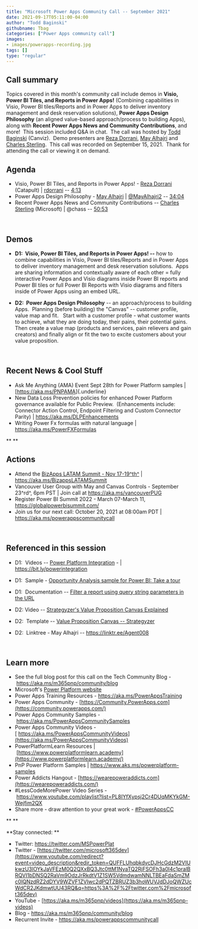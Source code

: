 ```yaml
---
title: "Microsoft Power Apps Community Call -- September 2021"
date: 2021-09-17T05:11:00-04:00
author: "Todd Baginski"
githubname: Tbag
categories: ["Power Apps community call"]
images:
- images/powerapps-recording.jpg
tags: []
type: "regular"
---
```


## Call summary

Topics covered in this month's community call include demos in **Visio,
Power BI Tiles, and Reports in Power Apps!** (Combining capabilities in
Visio, Power BI tiles/Reports and in Power Apps to deliver inventory
management and desk reservation solutions), **Power Apps Design
Philosophy** (an aligned value-based approach/process to building Apps),
along with **Recent Power Apps News and Community Contributions**, and
more!  This session included Q&A in chat.  The call was hosted by [Todd
Baginski](https://twitter.com/toddbaginski) (Canviz).  Demo presenters
are [Reza Dorrani](https://twitter.com/rezadorrani), [May
Alhajri](https://twitter.com/MayAlhajri2) and [Charles
Sterling](https://twitter.com/chass).  This call was recorded on
September 15, 2021.  Thank for attending the call or viewing it on
demand. 


## Agenda

-   Visio, Power BI Tiles, and Reports in Power Apps! - [Reza
    Dorrani](https://twitter.com/rezadorrani) (Catapult) |
    [rdorrani](https://github.com/rdorrani) --
    [4:13](https://youtu.be/8bDUAK6N8Jg?t=253)
-   Power Apps Design Philosophy - [May
    Alhajri](https://twitter.com/MayAlhajri2) |
    [@MayAlhajri2](https://techcommunity.microsoft.com/t5/user/viewprofilepage/user-id/670696) --
    [34:04](https://youtu.be/8bDUAK6N8Jg?t=2044)
-   Recent Power Apps News and Community Contributions -- [Charles
    Sterling](https://twitter.com/chass) (Microsoft) | @chass --
    [50:53](https://youtu.be/8bDUAK6N8Jg?t=3053)

 

## Demos

-   **D1:  Visio, Power BI Tiles, and Reports in Power Apps! --** how to
    combine capabilities in Visio, Power BI tiles/Reports and in Power
    Apps to deliver inventory management and desk reservation
    solutions.  Apps are sharing information and contextually aware of
    each other = fully interactive Power Apps and Visio diagrams inside
    Power BI reports and Power BI tiles or full Power BI Reports with
    Visio diagrams and filters inside of Power Apps using an embed URL. 
      

-   **D2:  Power Apps Design Philosophy** -- an approach/process to
    building Apps.  Planning (before building) the "Canvas" -- customer
    profile, value map and fit.   Start with a customer profile - what
    customer wants to achieve, what they are doing today, their pains,
    their potential gains. Then create a value map (products and
    services, pain relievers and gain creators) and finally align or fit
    the two to excite customers about your value proposition.   

 

## Recent News & Cool Stuff

-   Ask Me Anything (AMA) Event Sept 28th for Power Platform samples |
    [<https://aka.ms/PNPAMA>]{.underline}
-   New Data Loss Prevention policies for enhanced Power Platform
    governance available for Public Preview.  (Enhancements include:
    Connector Action Control, Endpoint Filtering and Custom Connector
    Parity) | <https://aka.ms/DLPEnhancements>
-   Writing Power Fx formulas with natural language |
    <https://aka.ms/PowerFXFormulas>

** **

## Actions

-   Attend the [BizApps LATAM Summit - Nov
    17-19^th^](https://aka.ms/BizappsLATAMSummit) |
    <https://aka.ms/BizappsLATAMSummit>
-   Vancouver User Group with May and Canvas Controls - September
    23^rd^, 6pm PST | Join call at <https://aka.ms/vancouverPUG>
-   Register Power BI Summit 2022 - March 07-March 11,
    <https://globalpowerbisummit.com/>
-   Join us for our next call: October 20, 2021 at 08:00am PDT |
    <https://aka.ms/powerappscommunitycall>

 

## Referenced in this session

-   D1:  Videos -- [Power Platform
    Integration](https://www.youtube.com/playlist?list=PLTyFh-qDKAiEUf5st2WhUzgoDRF-1hET0) -
    | <https://bit.ly/powerintegration>

-   D1:  Sample - [Opportunity Analysis sample for Power BI: Take a
    tour](https://github.com/MicrosoftDocs/powerbi-docs/blob/live/powerbi-docs/create-reports/sample-opportunity-analysis.md) 

-   D1:  Documentation -- [Filter a report using query string parameters
    in the
    URL](https://docs.microsoft.com/power-bi/collaborate-share/service-url-filters) 

-   D2: Video -- [Strategyzer's Value Proposition Canvas
    Explained](https://www.youtube.com/watch?v=ReM1uqmVfP0) 

-   D2:  Template -- [Value Proposition Canvas --
    Strategyzer](https://www.strategyzer.com/canvas) 

-   D2:  Linktree - May Alhajri -- <https://linktr.ee/Agent008>

 

## Learn more

-   See the full blog post for this call on the Tech Community Blog
    - <https://aka.ms/m365pnp/community/blog>
-   Microsoft's [Power Platform
    website](https://powerplatform.microsoft.com/)
-   Power Apps Training Resources - <https://aka.ms/PowerAppsTraining>
-   Power Apps Community
    - [https://Community.PowerApps.com](https://community.powerapps.com/)
-   Power Apps Community Samples
    - <https://aka.ms/PowerAppsCommunitySamples>
-   Power Apps Community Videos
    -[ https://aka.ms/PowerAppsCommunityVideos](https://aka.ms/PowerAppsCommunityVideos)
-   PowerPlatformLearn Resources
    | [https://www.powerplatformlearn.academy](https://www.powerplatformlearn.academy/)
-   PnP Power Platform Samples
    | <https://www.aks.ms/powerplatform-samples>
-   Power Addicts Hangout
    - [https://wearepoweraddicts.com](https://wearepoweraddicts.com/)
-   #LessCodeMorePower Video Series
    - <https://www.youtube.com/playlist?list=PL8IYfXypsj2Cr4DUqMKYkGM-Wejfim2QX>
-   Share more - draw attention to your great work
    - [#PowerAppsCC](https://twitter.com/hashtag/PowerAppsCC?src=hashtag_click)

** **

**Stay connected: **

-   Twitter: <https://twitter.com/MSPowerPlat>
-   Twitter
    - [https://twitter.com/microsoft365dev](https://www.youtube.com/redirect?event=video_description&redir_token=QUFFLUhqbkdvcDJHcGdzM2VIUkwzU3lOYkJaVFEzM0Q2QXxBQ3Jtc0ttM1NyaTQ2RjFSOFh3a0l4c1pralBRQVI1bDNSQ2RaVm9OdzJrRkdtV1Z1SW5VdmdwamNNLTBEaFdaSmZMc0lQNzdRZ2dDYV9WZVF1ZVIwc2dPQTZBRUZ3b3hoWUVJdDJoQWZUcWdCR2JKdmwtUU43RQ&q=https%3A%2F%2Ftwitter.com%2Fmicrosoft365dev)​
-   YouTube -
    [https://aka.ms/m365pnp/videos](https://aka.ms/m365pnp-videos)​
-   Blog - <https://aka.ms/m365pnp/community/blog>
-   Recurrent Invite - <https://aka.ms/powerappscommunitycall>
